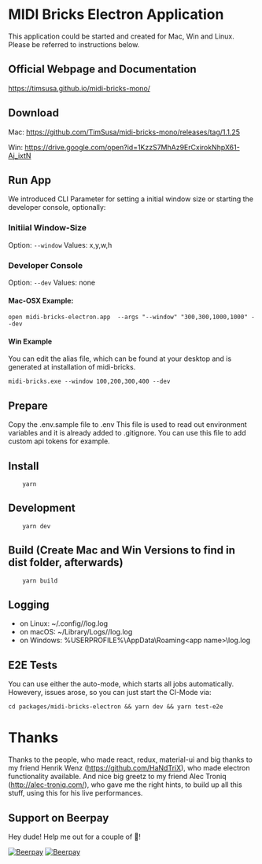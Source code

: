 # MIDI Bricks Electron Application
This application could be started and created for Mac, Win and Linux. 
Please be referred to instructions below.

## Official Webpage and Documentation
https://timsusa.github.io/midi-bricks-mono/

## Download 
Mac: https://github.com/TimSusa/midi-bricks-mono/releases/tag/1.1.25

Win: https://drive.google.com/open?id=1KzzS7MhAz9ErCxirokNhpX61-Aj_ixtN

## Run App
We introduced CLI Parameter for setting a initial window size or starting the developer console, optionally:

### Initiial Window-Size
Option: ```--window``` 
Values: x,y,w,h

### Developer Console
Option: ```--dev``` 
Values: none

#### Mac-OSX Example:
``` 
open midi-bricks-electron.app  --args "--window" "300,300,1000,1000" --dev
``` 

#### Win Example
You can edit the alias file, which can be found at your desktop and is generated at installation of midi-bricks. 

``` 
midi-bricks.exe --window 100,200,300,400 --dev
``` 

## Prepare
Copy the .env.sample file to .env
This file is used to read out environment variables and it is already added to .gitignore.
You can use this file to add custom api tokens for example.

## Install
``` 
    yarn
``` 
## Development
``` 
    yarn dev
``` 
## Build (Create Mac and Win Versions to find in dist folder, afterwards)
``` 
    yarn build
``` 

## Logging

- on Linux: ~/.config/<app name>/log.log
- on macOS: ~/Library/Logs/<app name>/log.log
- on Windows: %USERPROFILE%\AppData\Roaming\<app name>\log.log

## E2E Tests
You can use either the auto-mode, which starts all jobs automatically. Howevery, issues arose, so you can just start the CI-Mode via:

```
cd packages/midi-bricks-electron && yarn dev && yarn test-e2e
```

# Thanks
Thanks to the people, who made react, redux, material-ui and big thanks to my friend Henrik Wenz (https://github.com/HaNdTriX), who made electron functionality available. And nice big greetz to my friend Alec Troniq (http://alec-troniq.com/), who gave me the right hints, to build up all this stuff, using this for his live performances.

## Support on Beerpay
Hey dude! Help me out for a couple of :beers:!

[![Beerpay](https://beerpay.io/TimSusa/midi-bricks-mono/badge.svg)](https://beerpay.io/TimSusa/midi-bricks-mono)
[![Beerpay](https://beerpay.io/TimSusa/midi-bricks-mono/make-wish.svg)](https://beerpay.io/TimSusa/midi-bricks-mono)
